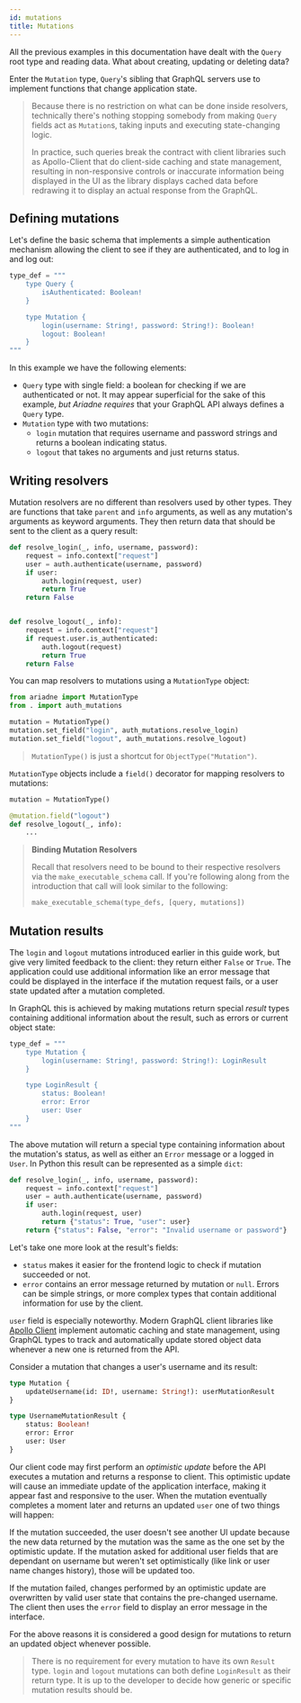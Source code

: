 ```yaml
---
id: mutations
title: Mutations
---
```



All the previous examples in this documentation have dealt with the `Query` root type and reading data. What about creating, updating or deleting data?

Enter the `Mutation` type, `Query`'s sibling that GraphQL servers use to implement functions that change application state.

> Because there is no restriction on what can be done inside resolvers, technically there's nothing stopping somebody from making `Query` fields act as `Mutation`s, taking inputs and executing state-changing logic.
>
> In practice, such queries break the contract with client libraries such as Apollo-Client that do client-side caching and state management, resulting in non-responsive controls or inaccurate information being displayed in the UI as the library displays cached data before redrawing it to display an actual response from the GraphQL.


## Defining mutations

Let's define the basic schema that implements a simple authentication mechanism allowing the client to see if they are authenticated, and to log in and log out:

```python
type_def = """
    type Query {
        isAuthenticated: Boolean!
    }

    type Mutation {
        login(username: String!, password: String!): Boolean!
        logout: Boolean!
    }
"""
```

In this example we have the following elements:

- `Query` type with single field: a boolean for checking if we are authenticated or not. It may appear superficial for the sake of this example, *but Ariadne requires* that your GraphQL API always defines a `Query` type.
- `Mutation` type with two mutations:
    - `login` mutation that requires username and password strings and returns a boolean indicating status.
    - `logout` that takes no arguments and just returns status.


## Writing resolvers

Mutation resolvers are no different than resolvers used by other types. They are functions that take `parent` and `info` arguments, as well as any mutation's arguments as keyword arguments. They then return data that should be sent to the client as a query result:

```python
def resolve_login(_, info, username, password):
    request = info.context["request"]
    user = auth.authenticate(username, password)
    if user:
        auth.login(request, user)
        return True
    return False


def resolve_logout(_, info):
    request = info.context["request"]
    if request.user.is_authenticated:
        auth.logout(request)
        return True
    return False
```

You can map resolvers to mutations using a `MutationType` object:

```python
from ariadne import MutationType
from . import auth_mutations

mutation = MutationType()
mutation.set_field("login", auth_mutations.resolve_login)
mutation.set_field("logout", auth_mutations.resolve_logout)
```

> `MutationType()` is just a shortcut for `ObjectType("Mutation")`.

`MutationType` objects include a `field()` decorator for mapping resolvers to mutations:

```python
mutation = MutationType()

@mutation.field("logout")
def resolve_logout(_, info):
    ...
```

> **Binding Mutation Resolvers**
>
> Recall that resolvers need to be bound to their respective resolvers via the `make_executable_schema` call. If you're following along from the introduction that call will look similar to the following:
>
> ```python
> make_executable_schema(type_defs, [query, mutations])
> ```

## Mutation results

The `login` and `logout` mutations introduced earlier in this guide work, but give very limited feedback to the client: they return either `False` or `True`.  The application could use additional information like an error message that could be displayed in the interface if the mutation request fails, or a user state updated after a mutation completed.

In GraphQL this is achieved by making mutations return special *result* types containing additional information about the result, such as errors or current object state:

```python
type_def = """
    type Mutation {
        login(username: String!, password: String!): LoginResult
    }

    type LoginResult {
        status: Boolean!
        error: Error
        user: User
    }
"""
```

The above mutation will return a special type containing information about the mutation's status, as well as either an `Error` message or a logged in `User`. In Python this result can be represented as a simple `dict`:

```python
def resolve_login(_, info, username, password):
    request = info.context["request"]
    user = auth.authenticate(username, password)
    if user:
        auth.login(request, user)
        return {"status": True, "user": user}
    return {"status": False, "error": "Invalid username or password"}
```

Let's take one more look at the result's fields:

- `status` makes it easier for the frontend logic to check if mutation succeeded or not.
- `error` contains an error message returned by mutation or `null`. Errors can be simple strings, or more complex types that contain additional information for use by the client.

`user` field is especially noteworthy. Modern GraphQL client libraries like [Apollo Client](https://www.apollographql.com/docs/react/) implement automatic caching and state management, using GraphQL types to track and automatically update stored object data whenever a new one is returned from the API.

Consider a mutation that changes a user's username and its result:

```graphql
type Mutation {
    updateUsername(id: ID!, username: String!): userMutationResult
}

type UsernameMutationResult {
    status: Boolean!
    error: Error
    user: User
}
```

Our client code may first perform an *optimistic update* before the API executes a mutation and returns a response to client. This optimistic update will cause an immediate update of the application interface, making it appear fast and responsive to the user. When the mutation eventually completes a moment later and returns an updated `user` one of two things will happen:

If the mutation succeeded, the user doesn't see another UI update because the new data returned by the mutation was the same as the one set by the optimistic update. If the mutation asked for additional user fields that are dependant on username but weren't set optimistically (like link or user name changes history), those will be updated too.

If the mutation failed, changes performed by an optimistic update are overwritten by valid user state that contains the pre-changed username. The client then uses the `error` field to display an error message in the interface.

For the above reasons it is considered a good design for mutations to return an updated object whenever possible.

> There is no requirement for every mutation to have its own `Result` type. `login` and `logout` mutations can both define `LoginResult` as their return type. It is up to the developer to decide how generic or specific mutation results should be.
